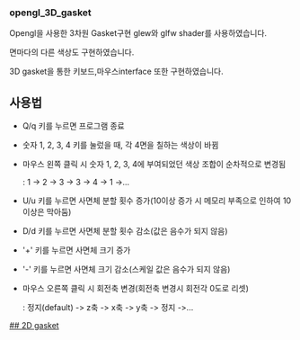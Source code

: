### opengl_3D_gasket

Opengl을 사용한 3차원 Gasket구현 glew와 glfw shader를 사용하였습니다.

면마다의 다른 색상도 구현하였습니다.

3D gasket을 통한 키보드,마우스interface 또한 구현하였습니다. 

## 사용법
- Q/q 키를 누르면 프로그램 종료

- 숫자 1, 2, 3, 4 키를 눌렀을 때, 각 4면을 칠하는 색상이 바뀜

- 마우스 왼쪽 클릭 시 숫자 1, 2, 3, 4에 부여되었던 색상 조합이 순차적으로 변경됨

     : 1 -> 2 -> 3 -> 3 -> 4 -> 1 ->...

- U/u 키를 누르면 사면체 분할 횟수 증가(10이상 증가 시 메모리 부족으로 인하여 10이상은 막아둠)

- D/d 키를 누르면 사면체 분할 횟수 감소(값은 음수가 되지 않음)

- '+' 키를 누르면 사면체 크기 증가

- '-' 키를 누르면 사면체 크기 감소(스케일 값은 음수가 되지 않음)

- 마우스 오른쪽 클릭 시 회전축 변경(회전축 변경시 회전각 0도로 리셋)

     : 정지(default) -> z축 -> x축 -> y축 -> 정지 ->...



[## 2D gasket ](https://github.com/Junuu/Opengl_Gasket_2D)
